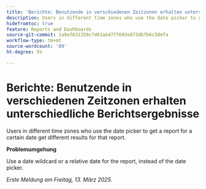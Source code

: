 ```yaml
---
title: 'Berichte: Benutzende in verschiedenen Zeitzonen erhalten unterschiedliche Berichtsergebnisse'
description: Users in different time zones who use the date picker to get a report for a certain date get different results for that report.
hidefromtoc: true
feature: Reports and Dashboards
source-git-commit: 1a9af831359c7d61ab477f693e873dbfb6c58efa
workflow-type: tm+mt
source-wordcount: '89'
ht-degree: 5%

---
```



# Berichte: Benutzende in verschiedenen Zeitzonen erhalten unterschiedliche Berichtsergebnisse

Users in different time zones who use the date picker to get a report for a certain date get different results for that report.

**Problemumgehung**

Use a date wildcard or a relative date for the report, instead of the date picker.

_Erste Meldung am Freitag, 13. März 2025._

